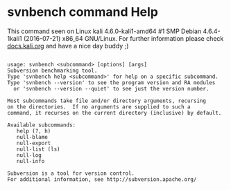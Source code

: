 # svnbench command Help
 
 This command seen on Linux kali 4.6.0-kali1-amd64 #1 SMP Debian 4.6.4-1kali1 (2016-07-21) x86_64 GNU/Linux. For further information please check [docs.kali.org](docs.kali.org) and have a nice day buddy ;) 

~~~

usage: svnbench <subcommand> [options] [args]
Subversion benchmarking tool.
Type 'svnbench help <subcommand>' for help on a specific subcommand.
Type 'svnbench --version' to see the program version and RA modules
  or 'svnbench --version --quiet' to see just the version number.

Most subcommands take file and/or directory arguments, recursing
on the directories.  If no arguments are supplied to such a
command, it recurses on the current directory (inclusive) by default.

Available subcommands:
   help (?, h)
   null-blame
   null-export
   null-list (ls)
   null-log
   null-info

Subversion is a tool for version control.
For additional information, see http://subversion.apache.org/

~~~
